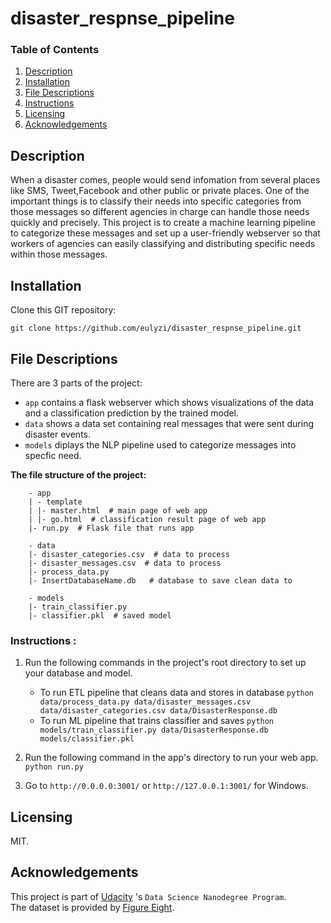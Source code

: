 # disaster_respnse_pipeline

### Table of Contents

1. [Description](#description)
2. [Installation](#installation)
3. [File Descriptions](#files)
4. [Instructions](#instructions)
5. [Licensing](#licensing)
6. [Acknowledgements](#acknowledgements)




## Description<a name="description"></a>

When a disaster comes, people would send infomation from several places like SMS, Tweet,Facebook and other public or private places. One of the important things is to classify their needs into specific categories from those messages so different agencies in charge can handle those needs quickly and  precisely.
This project is to create a machine learning pipeline to categorize these messages and set up a user-friendly webserver so that workers of agencies can easily classifying and distributing specific needs within those messages.

## Installation <a name="installation"></a>

Clone this GIT repository:

```
git clone https://github.com/eulyzi/disaster_respnse_pipeline.git
```

## File Descriptions <a name="files"></a>

There are 3 parts of the project:
 - `app` contains a flask webserver which shows visualizations of the data and a classification prediction by the trained model.
 - `data` shows a data set containing real messages that were sent during disaster events. 
 - `models` diplays the NLP pipeline used to categorize messages into specfic need.
  
 **The file structure of the project:**

```
    - app
    | - template
    | |- master.html  # main page of web app
    | |- go.html  # classification result page of web app
    |- run.py  # Flask file that runs app

    - data
    |- disaster_categories.csv  # data to process 
    |- disaster_messages.csv  # data to process
    |- process_data.py
    |- InsertDatabaseName.db   # database to save clean data to

    - models
    |- train_classifier.py
    |- classifier.pkl  # saved model 
```

### Instructions <a name="instructions"></a>:
1. Run the following commands in the project's root directory to set up your database and model.

    - To run ETL pipeline that cleans data and stores in database
        `python data/process_data.py data/disaster_messages.csv data/disaster_categories.csv data/DisasterResponse.db`
    - To run ML pipeline that trains classifier and saves
        `python models/train_classifier.py data/DisasterResponse.db models/classifier.pkl`

2. Run the following command in the app's directory to run your web app.
    `python run.py`

3. Go to `http://0.0.0.0:3001/` or `http://127.0.0.1:3001/` for Windows.

## Licensing <a name="licensing"></a>

MIT.

## Acknowledgements <a name="acknowledgements"></a>

This project is part of  [Udacity](https://www.udacity.com/course/data-scientist-nanodegree--nd025) 's `Data Science Nanodegree Program`.  
The dataset is provided by [Figure Eight](https://appen.com/).
